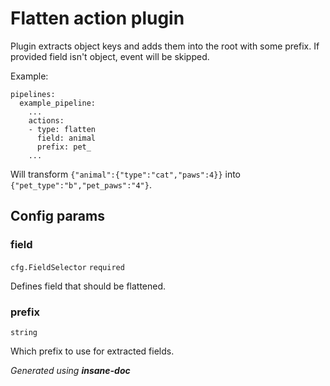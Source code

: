 # Flatten action plugin
Plugin extracts object keys and adds them into the root with some prefix. If provided field isn't object, event will be skipped.

Example:
```
pipelines:
  example_pipeline:
    ...
    actions:
    - type: flatten
      field: animal
      prefix: pet_
    ...
```

Will transform `{"animal":{"type":"cat","paws":4}}` into `{"pet_type":"b","pet_paws":"4"}`.

## Config params
### field

`cfg.FieldSelector`  `required` 

Defines field that should be flattened.

### prefix

`string`   

Which prefix to use for extracted fields.



*Generated using __insane-doc__*